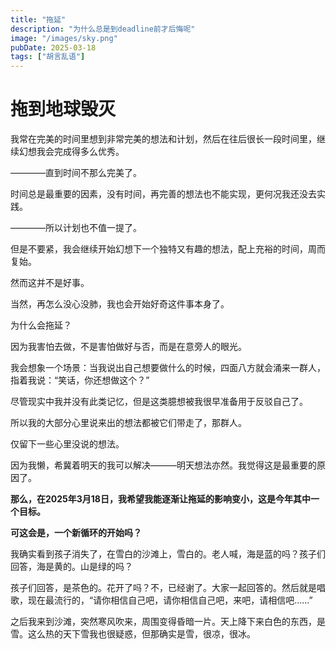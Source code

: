 ```yaml
---
title: "拖延"
description: "为什么总是到deadline前才后悔呢"
image: "/images/sky.png"
pubDate: 2025-03-18
tags: ["胡言乱语"]
---
```




# 拖到地球毁灭

我常在完美的时间里想到非常完美的想法和计划，然后在往后很长一段时间里，继续幻想我会完成得多么优秀。

————直到时间不那么完美了。

时间总是最重要的因素，没有时间，再完善的想法也不能实现，更何况我还没去实践。

————所以计划也不值一提了。

但是不要紧，我会继续开始幻想下一个独特又有趣的想法，配上充裕的时间，周而复始。

然而这并不是好事。

当然，再怎么没心没肺，我也会开始好奇这件事本身了。

为什么会拖延？

因为我害怕去做，不是害怕做好与否，而是在意旁人的眼光。

我会想象一个场景：当我说出自己想要做什么的时候，四面八方就会涌来一群人，指着我说：“笑话，你还想做这个？”

尽管现实中我并没有此类记忆，但是这类臆想被我很早准备用于反驳自己了。

所以我的大部分心里说来出的想法都被它们带走了，那群人。

仅留下一些心里没说的想法。

因为我懒，希冀着明天的我可以解决———明天想法亦然。我觉得这是最重要的原因了。

**那么，在2025年3月18日，我希望我能逐渐让拖延的影响变小，这是今年其中一个目标。**

**可这会是，一个新循环的开始吗？**

我确实看到孩子消失了，在雪白的沙滩上，雪白的。老人喊，海是蓝的吗？孩子们回答，海是黄的。山是绿的吗？

孩子们回答，是茶色的。花开了吗？不，已经谢了。大家一起回答的。然后就是唱歌，现在最流行的，“请你相信自己吧，请你相信自己吧，来吧，请相信吧......”

之后我来到沙滩，突然寒风吹来，周围变得昏暗一片。天上降下来白色的东西，是雪。这么热的天下雪我也很疑惑，但那确实是雪，很凉，很冰。

